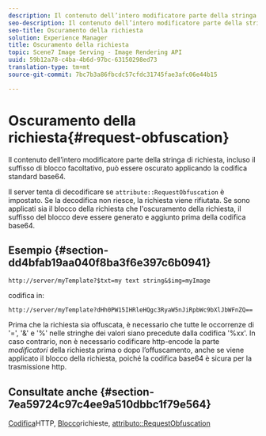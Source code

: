 ```yaml
---
description: Il contenuto dell’intero modificatore parte della stringa di richiesta, incluso il suffisso di blocco facoltativo, può essere oscurato applicando la codifica standard base64.
seo-description: Il contenuto dell’intero modificatore parte della stringa di richiesta, incluso il suffisso di blocco facoltativo, può essere oscurato applicando la codifica standard base64.
seo-title: Oscuramento della richiesta
solution: Experience Manager
title: Oscuramento della richiesta
topic: Scene7 Image Serving - Image Rendering API
uuid: 59b12a78-c4ba-4b6d-97bc-63150298ed73
translation-type: tm+mt
source-git-commit: 7bc7b3a86fbcdc57cfdc31745fae3afc06e44b15

---
```



# Oscuramento della richiesta{#request-obfuscation}

Il contenuto dell’intero modificatore parte della stringa di richiesta, incluso il suffisso di blocco facoltativo, può essere oscurato applicando la codifica standard base64.

Il server tenta di decodificare se `attribute::RequestObfuscation` è impostato. Se la decodifica non riesce, la richiesta viene rifiutata. Se sono applicati sia il blocco della richiesta che l&#39;oscuramento della richiesta, il suffisso del blocco deve essere generato e aggiunto prima della codifica base64.

## Esempio {#section-dd4bfab19aa040f8ba3f6e397c6b0941}

`http://server/myTemplate?$txt=my text string&$img=myImage`

codifica in:

`http://server/myTemplate?dHh0PW15IHRleHQgc3RyaW5nJiRpbWc9bXlJbWFnZQ==`

Prima che la richiesta sia offuscata, è necessario che tutte le occorrenze di &#39;=&#39;, &#39;&amp;&#39; e &#39;%&#39; nelle stringhe dei valori siano precedute dalla codifica &#39;%xx&#39;. In caso contrario, non è necessario codificare http-encode la parte *modificatori* della richiesta prima o dopo l’offuscamento, anche se viene applicato il blocco della richiesta, poiché la codifica base64 è sicura per la trasmissione http.

## Consultate anche {#section-7ea59724c97c4ee9a510dbbc1f79e564}

[Codifica](../../../../../is-api/http-ref/image-serving-api-ref/c-http-protocol-reference/c-syntax-and-features/r-http-encoding.md#reference-bb34dd13f316462695448acfa8f92df7)HTTP, [Blocco](../../../../../is-api/http-ref/image-serving-api-ref/c-http-protocol-reference/c-syntax-and-features/r-request-locking.md#reference-4177193d20774daab0dbf206a927844c)richieste, [attributo::RequestObfuscation](../../../../../is-api/image-catalog/image-serving-api-ref/c-image-catalog-reference/c-attributes-reference/r-requestobfuscation.md#reference-730a3330253343f893419ebd52baf0bd)
